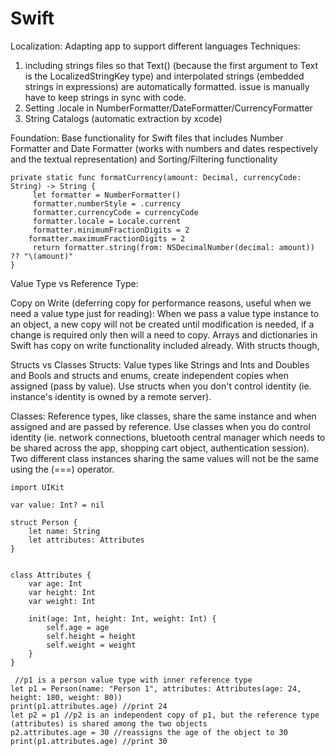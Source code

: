 # Swift

Localization:
Adapting app to support different languages
Techniques: 
1. including strings files so that Text() (because the first argument to Text is the LocalizedStringKey type) and interpolated strings (embedded strings in expressions) are automatically formatted. issue is manually have to keep strings in sync with code. 
2. Setting .locale in NumberFormatter/DateFormatter/CurrencyFormatter
3. String Catalogs (automatic extraction by xcode)


Foundation:
Base functionality for Swift files that includes Number Formatter and Date Formatter (works with numbers and dates respectively and the textual representation) and Sorting/Filtering functionality 

```
private static func formatCurrency(amount: Decimal, currencyCode: String) -> String {
     let formatter = NumberFormatter()
     formatter.numberStyle = .currency
     formatter.currencyCode = currencyCode
     formatter.locale = Locale.current
     formatter.minimumFractionDigits = 2
    formatter.maximumFractionDigits = 2
     return formatter.string(from: NSDecimalNumber(decimal: amount)) ?? "\(amount)"
}
```

Value Type vs Reference Type:

Copy on Write (deferring copy for performance reasons, useful when we need a value type just for reading):
When we pass a value type instance to an object, a new copy will not be created until modification is needed, if a change is required only then will a need to copy. Arrays and dictionaries in Swift has copy on write functionality included already. With structs though, 

Structs vs Classes
Structs:
Value types like Strings and Ints and Doubles and Bools and structs and enums, create independent copies when assigned (pass by value). Use structs when you don't control identity (ie. instance's identity is owned by a remote server).

Classes:
Reference types, like classes, share the same instance and when assigned and are passed by reference. Use classes when you do control identity (ie. network connections, bluetooth central manager which needs to be shared across the app, shopping cart object, authentication session). Two different class instances sharing the same values will not be the same using the (===) operator.
```
import UIKit

var value: Int? = nil

struct Person {
    let name: String
    let attributes: Attributes
}
 
 
class Attributes {
    var age: Int
    var height: Int
    var weight: Int
    
    init(age: Int, height: Int, weight: Int) {
        self.age = age
        self.height = height
        self.weight = weight
    }
}
 
 //p1 is a person value type with inner reference type
let p1 = Person(name: "Person 1", attributes: Attributes(age: 24, height: 180, weight: 80))
print(p1.attributes.age) //print 24
let p2 = p1 //p2 is an independent copy of p1, but the reference type (attributes) is shared among the two objects
p2.attributes.age = 30 //reassigns the age of the object to 30
print(p1.attributes.age) //print 30
```
